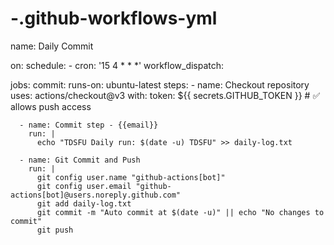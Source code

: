 # -.github-workflows-yml
name: Daily Commit

on:
  schedule:
    - cron: '15 4 * * *'
  workflow_dispatch:

jobs:
  commit:
    runs-on: ubuntu-latest
    steps:
      - name: Checkout repository
        uses: actions/checkout@v3
        with:
          token: ${{ secrets.GITHUB_TOKEN }}  # ✅ allows push access

      - name: Commit step - {{email}}
        run: |
          echo "TDSFU Daily run: $(date -u) TDSFU" >> daily-log.txt

      - name: Git Commit and Push
        run: |
          git config user.name "github-actions[bot]"
          git config user.email "github-actions[bot]@users.noreply.github.com"
          git add daily-log.txt
          git commit -m "Auto commit at $(date -u)" || echo "No changes to commit"
          git push
